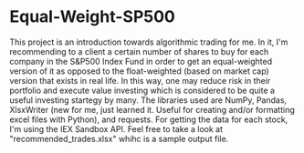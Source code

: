 # Equal-Weight-SP500
This project is an introduction towards algorithmic trading for me. In it, I'm recommending to a client a certain number of shares to buy for each company in the S&P500 Index Fund in order to get an equal-weighted version of it as opposed to the float-weighted (based on market cap) version that exists in real life. In this way, one may reduce risk in their portfolio and execute value investing which is considered to be quite a useful investing startegy by many. The libraries used are NumPy, Pandas, XlsxWriter (new for me, just learned it. Useful for creating and/or formatting excel files with Python), and requests. For getting the data for each stock, I'm using the IEX Sandbox API. Feel free to take a look at "recommended_trades.xlsx" whihc is a sample output file.
